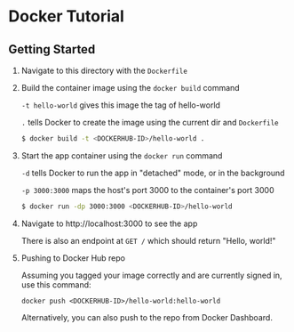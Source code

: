 # Docker Tutorial

## Getting Started

1. Navigate to this directory with the ```Dockerfile```
2. Build the container image using the ```docker build``` command

    ```-t hello-world``` gives this image the tag of hello-world

    ```.``` tells Docker to create the image using the current dir and ```Dockerfile```
    ```bash
    $ docker build -t <DOCKERHUB-ID>/hello-world .
    ```
3. Start the app container using the ```docker run``` command

    ```-d``` tells Docker to run the app in "detached" mode, or in the background

    ```-p 3000:3000``` maps the host's port 3000 to the container's port 3000

    ```bash
    $ docker run -dp 3000:3000 <DOCKERHUB-ID>/hello-world
    ```

4. Navigate to http://localhost:3000 to see the app

    There is also an endpoint at ```GET /``` which should return "Hello, world!"

5. Pushing to Docker Hub repo

    Assuming you tagged your image correctly and are currently signed in, use this command:

    ```docker push <DOCKERHUB-ID>/hello-world:hello-world```

    Alternatively, you can also push to the repo from Docker Dashboard.